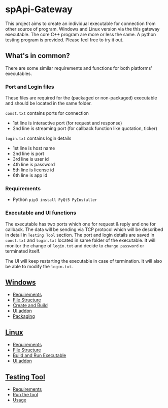 # spApi-Gateway
This project aims to create an individual executable for connection from other source of program. Windows and Linux version via the this gateway executable. The core C++ program are more or less the same. A python testing program is provided. Please feel free to try it out.

## What's in common?
There are some similar requirements and functions for both platforms' executables.
### Port and Login files
These files are required for the (packaged or non-packaged) executable and should be located in the same folder.

`const.txt` contains ports for connection
* 1st line is interactive port (for request and response)
* 2nd line is streaming port (for callback function like quotation, ticker)

`login.txt` contains login details
* 1st line is host name
* 2nd line is port
* 3rd line is user id
* 4th line is password
* 5th line is license id
* 6th line is app id

### Requirements
* Python `pip3 install PyQt5 PyInstaller`

### Executable and UI functions
The executable has two ports which one for request & reply and one for callback. The data will be sending via TCP protocol which will be described in detail in `Testing Tool` section. The port and login details are saved in `const.txt` and `login.txt` located in same folder of the executable. It will monitor the change of `login.txt` and decide to `change password` or terminated itself.

The UI will keep restarting the executable in case of termination. It will also be able to modify the `login.txt`.

## [Windows](Windows/README.md)
* [Requirements](Windows/README.md#Requirements)
* [File Structure](Windows/README.md#File-Structure)
* [Create and Build](Windows/README.md#Create-and-Build)
* [UI addon](Windows/README.md#UI-addon)
* [Packaging](Windows/README.md#Packaging-Optional)
## [Linux](Linux/README.md)
* [Requirements](Linux/README.md#Requirements)
* [File Structure](Linux/README.md#File-Structure)
* [Build and Run Executable](Linux/README.md#Build-and-Run-Executable)
* [UI addon](Linux/README.md#UI-addon)
## [Testing Tool](tool/README.md)
* [Requirements](Linux/README.md#Requirements)
* [Run the tool](Linux/README.md#Run-the-tool)
* [Usage](Linux/README.md#Usage)